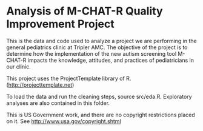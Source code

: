 Analysis of M-CHAT-R Quality Improvement Project
====

This is the data and code used to analyze a project we are performing in the general pediatrics clinic at Tripler AMC. The objective of the project is to determine how the implementation of the new autism screening tool M-CHAT-R impacts the knowledge, attitudes, and practices of pediatricians in our clinic.

This project uses the ProjectTemplate library of R. (http://projecttemplate.net)

To load the data and run the cleaning steps, source src/eda.R. Exploratory analyses are also contained in this folder. 

This is US Government work, and there are no copyright restrictions placed on it. See http://www.usa.gov/copyright.shtml
